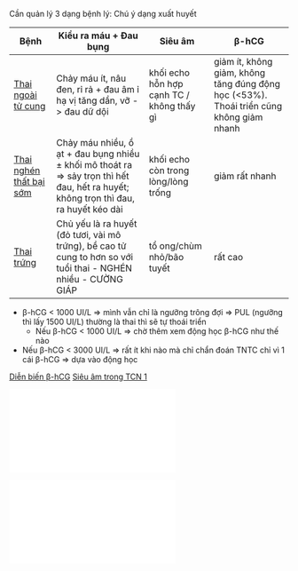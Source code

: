 Cần quản lý 3 dạng bệnh lý: Chú ý dạng xuất huyết

| Bệnh                    | Kiểu ra máu + Đau bụng                                                                                                               | Siêu âm                                   | β-hCG                                                                                     |
| ----------------------- | ------------------------------------------------------------------------------------------------------------------------------------ | ----------------------------------------- | --------------------------------------------------------------------------------------- |
| [Thai ngoài tử cung](Thai%20ngoa%CC%80i%20t%C6%B0%CC%89%20cung.md)      | Chảy máu ít, nâu đen, rỉ rả + đau âm ỉ hạ vị tăng dần, vỡ -> đau dữ dội                                                              | khối echo hỗn hợp cạnh TC / không thấy gì | giảm ít, không giảm, không tăng đúng động học (<53%). Thoái triển cũng không giảm nhanh |
| [Thai nghén thất bại sớm](Thai%20nghe%CC%81n%20th%C3%A2%CC%81t%20ba%CC%A3i%20s%C6%A1%CC%81m.md) | Chảy máu nhiều, ồ ạt + đau bụng nhiều ± khối mô thoát ra => sảy trọn thì hết đau, hết ra huyết; không trọn thì đau, ra huyết kéo dài | khối echo còn trong lòng/lòng trống       | giảm rất nhanh                                                                          |
| [Thai trứng](Thai%20tr%C6%B0%CC%81ng.md)              | Chủ yếu là ra huyết (đỏ tươi, vài mô trứng), bề cao tử cung to hơn so với tuổi thai - NGHÉN nhiều - CƯỜNG GIÁP                       | tổ ong/chùm nhỏ/bão tuyết                 | rất cao                                                                                 |

- β-hCG < 1000 UI/L => mình vẫn chỉ là ngưỡng trông đợi => PUL (ngưỡng thì lấy 1500 UI/L) thường là thai thì sẽ tự thoái triển
	- Nếu β-hCG < 1000 UI/L => chờ thêm xem động học β-hCG như thế nào
- Nếu β-hCG < 3000 UI/L => rất ít khi nào mà chỉ chẩn đoán TNTC chỉ vì 1 cái β-hCG => dựa vào động học

[Diễn biến β-hCG](../../../../Di%E1%BB%85n%20bi%E1%BA%BFn%20%CE%B2-hCG.md)
[Siêu âm trong TCN 1](../../../../Si%C3%AAu%20%C3%A2m%20trong%20TCN%201.md)

![Tiếp cận XH TCN 1 theo siêu âm - β-hCG](../Ti%E1%BA%BFp%20c%E1%BA%ADn%20XH%20TCN%201%20theo%20si%C3%AAu%20%C3%A2m%20-%20%CE%B2-hCG.canvas.md)

![Evaluation and differential diagnosis of vaginal bleeding before 20 weeks of gestation in hemodynamically stable patients.canvas](../../../../Evaluation%20and%20differential%20diagnosis%20of%20vaginal%20bleeding%20before%2020%20weeks%20of%20gestation%20in%20hemodynamically%20stable%20patients.canvas.md)